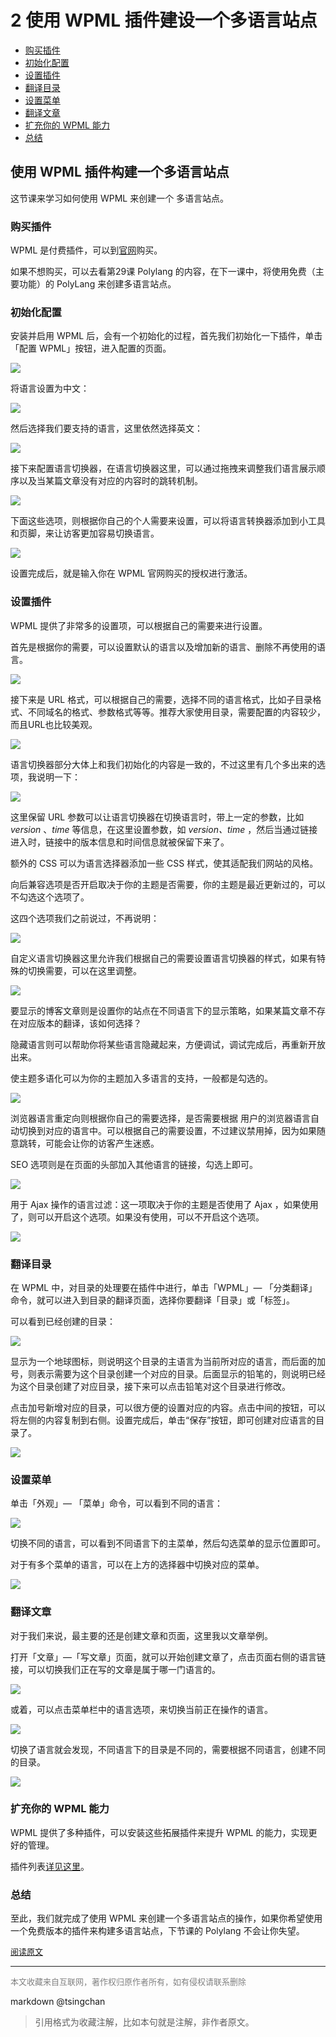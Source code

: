 2 使用 WPML 插件建设一个多语言站点
=============================================


- [购买插件](#购买插件)
- [初始化配置](#初始化配置)
- [设置插件](#设置插件)
- [翻译目录](#翻译目录)
- [设置菜单](#设置菜单)
- [翻译文章](#翻译文章)
- [扩充你的 WPML 能力](#扩充你的-wpml-能力)
- [总结](#总结)


  
使用 WPML 插件构建一个多语言站点
-------------------

这节课来学习如何使用 WPML 来创建一个 多语言站点。

### 购买插件

WPML 是付费插件，可以到[官网](https://wpml.org/zh-hans/)购买。

如果不想购买，可以去看第29课 Polylang 的内容，在下一课中，将使用免费（主要功能）的 PolyLang 来创建多语言站点。

### 初始化配置

安装并启用 WPML 后，会有一个初始化的过程，首先我们初始化一下插件，单击「配置 WPML」按钮，进入配置的页面。

![](https://ws1.sinaimg.cn/large/006tKfTcgy1fmygpi6s56j308i0343yd.jpg)

将语言设置为中文：

![](https://ws2.sinaimg.cn/large/006tKfTcgy1fmygqjlekoj30pn09vaa2.jpg)

然后选择我们要支持的语言，这里依然选择英文：

![](https://ws3.sinaimg.cn/large/006tKfTcgy1fmygrbwhfrj30ot0kijs0.jpg)

接下来配置语言切换器，在语言切换器这里，可以通过拖拽来调整我们语言展示顺序以及当某篇文章没有对应的内容时的跳转机制。

![](https://ws2.sinaimg.cn/large/006tKfTcgy1fmygs4gjaoj30bt06xjrb.jpg)

下面这些选项，则根据你自己的个人需要来设置，可以将语言转换器添加到小工具和页脚，来让访客更加容易切换语言。

![](https://ws2.sinaimg.cn/large/006tKfTcgy1fmygt2p5hcj30qr0csq33.jpg)

设置完成后，就是输入你在 WPML 官网购买的授权进行激活。

### 设置插件

WPML 提供了非常多的设置项，可以根据自己的需要来进行设置。

首先是根据你的需要，可以设置默认的语言以及增加新的语言、删除不再使用的语言。

![](https://ws3.sinaimg.cn/large/006tKfTcgy1fmyguph7fdj30qm0750sn.jpg)

接下来是 URL 格式，可以根据自己的需要，选择不同的语言格式，比如子目录格式、不同域名的格式、参数格式等等。推荐大家使用目录，需要配置的内容较少，而且URL也比较美观。

![](https://ws4.sinaimg.cn/large/006tKfTcgy1fmygvd34vyj30qx08umx9.jpg)

语言切换器部分大体上和我们初始化的内容是一致的，不过这里有几个多出来的选项，我说明一下：

![](https://ws2.sinaimg.cn/large/006tKfTcgy1fmygwr731tj30qh0f6dg0.jpg)

这里保留 URL 参数可以让语言切换器在切换语言时，带上一定的参数，比如 *version* 、*time*  等信息，在这里设置参数，如 *version、time* ，然后当通过链接进入时，链接中的版本信息和时间信息就被保留下来了。

额外的 CSS 可以为语言选择器添加一些 CSS 样式，使其适配我们网站的风格。

向后兼容选项是否开启取决于你的主题是否需要，你的主题是最近更新过的，可以不勾选这个选项了。

这四个选项我们之前说过，不再说明：

![](https://ws1.sinaimg.cn/large/006tKfTcgy1fmyh1orapyj30qp0dkt8v.jpg)

自定义语言切换器这里允许我们根据自己的需要设置语言切换器的样式，如果有特殊的切换需要，可以在这里调整。

![](https://ws1.sinaimg.cn/large/006tKfTcgy1fmyh3fcuxhj30ro0j7jrs.jpg)

要显示的博客文章则是设置你的站点在不同语言下的显示策略，如果某篇文章不存在对应版本的翻译，该如何选择？

隐藏语言则可以帮助你将某些语言隐藏起来，方便调试，调试完成后，再重新开放出来。

使主题多语化可以为你的主题加入多语言的支持，一般都是勾选的。

![](https://ws2.sinaimg.cn/large/006tKfTcgy1fmyh46l5ltj30qj0ic74n.jpg)

浏览器语言重定向则根据你自己的需要选择，是否需要根据 用户的浏览器语言自动切换到对应的语言中。可以根据自己的需要设置，不过建议禁用掉，因为如果随意跳转，可能会让你的访客产生迷惑。

SEO 选项则是在页面的头部加入其他语言的链接，勾选上即可。

![](https://ws1.sinaimg.cn/large/006tKfTcgy1fmyh73etlij30qs0endg4.jpg)

用于 Ajax 操作的语言过滤：这一项取决于你的主题是否使用了 Ajax ，如果使用了，则可以开启这个选项。如果没有使用，可以不开启这个选项。

![](https://ws1.sinaimg.cn/large/006tKfTcgy1fmyh95tzf5j30qh0450sm.jpg)

### 翻译目录

在 WPML 中，对目录的处理要在插件中进行，单击「WPML」— 「分类翻译」命令，就可以进入到目录的翻译页面，选择你要翻译「目录」或「标签」。

可以看到已经创建的目录：

![](https://ws2.sinaimg.cn/large/006tKfTcgy1fmyhcnj5j4j303h0bqt8h.jpg)

显示为一个地球图标，则说明这个目录的主语言为当前所对应的语言，而后面的加号，则表示需要为这个目录创建一个对应的目录。后面显示的铅笔的，则说明已经为这个目录创建了对应目录，接下来可以点击铅笔对这个目录进行修改。

点击加号新增对应的目录，可以很方便的设置对应的内容。点击中间的按钮，可以将左侧的内容复制到右侧。设置完成后，单击“保存”按钮，即可创建对应语言的目录了。

![](https://ws4.sinaimg.cn/large/006tKfTcgy1fmyhefchu5j30oj0aldft.jpg)

### 设置菜单

单击「外观」— 「菜单」命令，可以看到不同的语言：

![](https://ws2.sinaimg.cn/large/006tKfTcgy1fmyhgar15tj30dv0cbq31.jpg)

切换不同的语言，可以看到不同语言下的主菜单，然后勾选菜单的显示位置即可。

对于有多个菜单的语言，可以在上方的选择器中切换对应的菜单。

![](https://ws4.sinaimg.cn/large/006tKfTcgy1fmyhh5aqqpj30cu03pgli.jpg)

### 翻译文章

对于我们来说，最主要的还是创建文章和页面，这里我以文章举例。

打开「文章」—「写文章」页面，就可以开始创建文章了，点击页面右侧的语言链接，可以切换我们正在写的文章是属于哪一门语言的。

![](https://ws2.sinaimg.cn/large/006tKfTcgy1fmyhj8f4oij309q077dfo.jpg)

或着，可以点击菜单栏中的语言选项，来切换当前正在操作的语言。

![](https://ws1.sinaimg.cn/large/006tKfTcgy1fmyhjohqedj306g025743.jpg)

切换了语言就会发现，不同语言下的目录是不同的，需要根据不同语言，创建不同的目录。

![](https://ws1.sinaimg.cn/large/006tKfTcgy1fmyhkaf2c8j308i079a9z.jpg)

### 扩充你的 WPML 能力

WPML 提供了多种插件，可以安装这些拓展插件来提升 WPML 的能力，实现更好的管理。

插件列表[详见这里](https://wpml.org/zh-hans/documentation-4/wpml%E7%9A%84%E6%A0%B8%E5%BF%83%E6%8F%92%E4%BB%B6%E5%92%8C%E9%99%84%E5%8A%A0%E6%8F%92%E4%BB%B6/)。

### 总结

至此，我们就完成了使用 WPML 来创建一个多语言站点的操作，如果你希望使用一个免费版本的插件来构建多语言站点，下节课的 Polylang 不会让你失望。

<font size=2 color=grey>[阅读原文](https://www.easywpbook.com/i18n/wpml.html)</font>


----
<font size=2 color='grey'>本文收藏来自互联网，著作权归原作者所有，如有侵权请联系删除</font>

markdown @tsingchan 

> 引用格式为收藏注解，比如本句就是注解，非作者原文。
